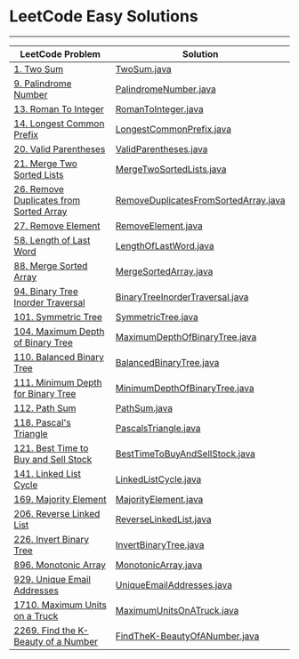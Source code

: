 # LeetCode Easy Solutions

---

| LeetCode Problem                                                                                              | Solution                                                                     |
|---------------------------------------------------------------------------------------------------------------|------------------------------------------------------------------------------|
| [1. Two Sum](https://leetcode.com/problems/two-sum/)                                                          | [TwoSum.java](TwoSum.java)                                                   |
| [9. Palindrome Number](https://leetcode.com/problems/palindrome-number/)                                      | [PalindromeNumber.java](PalindromeNumber.java)                               |
| [13. Roman To Integer](https://leetcode.com/problems/roman-to-integer/)                                       | [RomanToInteger.java](RomanToInteger.java)                                   |
| [14. Longest Common Prefix](https://leetcode.com/problems/longest-common-prefix/)                             | [LongestCommonPrefix.java](LongestCommonPrefix.java)                         |
| [20. Valid Parentheses](https://leetcode.com/problems/valid-parentheses/)                                     | [ValidParentheses.java](ValidParentheses.java)                               |
| [21. Merge Two Sorted Lists](https://leetcode.com/problems/merge-two-sorted-lists/)                           | [MergeTwoSortedLists.java](MergeTwoSortedLists.java)                         |
| [26. Remove Duplicates from Sorted Array](https://leetcode.com/problems/remove-duplicates-from-sorted-array/) | [RemoveDuplicatesFromSortedArray.java](RemoveDuplicatesFromSortedArray.java) |
| [27. Remove Element](https://leetcode.com/problems/remove-element/)                                           | [RemoveElement.java](RemoveElement.java)                                     |
| [58. Length of Last Word](https://leetcode.com/problems/length-of-last-word/)                                 | [LengthOfLastWord.java](LengthOfLastWord.java)                               |
| [88. Merge Sorted Array](https://leetcode.com/problems/merge-sorted-array/)                                   | [MergeSortedArray.java](MergeSortedArray.java)                               |
| [94. Binary Tree Inorder Traversal](https://leetcode.com/problems/binary-tree-inorder-traversal/)             | [BinaryTreeInorderTraversal.java](BinaryTreeInorderTraversal.java)           |
| [101. Symmetric Tree](https://leetcode.com/problems/symmetric-tree/)                                          | [SymmetricTree.java](SymmetricTree.java)                                     |
| [104. Maximum Depth of Binary Tree](https://leetcode.com/problems/maximum-depth-of-binary-tree/)              | [MaximumDepthOfBinaryTree.java](MaximumDepthOfBinaryTree.java)               |
| [110. Balanced Binary Tree](https://leetcode.com/problems/balanced-binary-tree/)                              | [BalancedBinaryTree.java](BalancedBinaryTree.java)                           |
| [111. Minimum Depth for Binary Tree](https://leetcode.com/problems/minimum-depth-of-binary-tree/)             | [MinimumDepthOfBinaryTree.java](MinimumDepthOfBinaryTree.java)               |
| [112. Path Sum](https://leetcode.com/problems/path-sum/)                                                      | [PathSum.java](PathSum.java)                                                 |
| [118. Pascal's Triangle](https://leetcode.com/problems/pascals-triangle/)                                     | [PascalsTriangle.java](PascalsTriangle.java)                                 |
| [121. Best Time to Buy and Sell Stock](https://leetcode.com/problems/best-time-to-buy-and-sell-stock/)        | [BestTimeToBuyAndSellStock.java](BestTimeToBuyAndSellStock.java)             |
| [141. Linked List Cycle](https://leetcode.com/problems/linked-list-cycle/)                                    | [LinkedListCycle.java](LinkedListCycle.java)                                 |
| [169. Majority Element](https://leetcode.com/problems/majority-element/)                                      | [MajorityElement.java](MajorityElement.java)                                 |
| [206. Reverse Linked List](https://leetcode.com/problems/reverse-linked-list/)                                | [ReverseLinkedList.java](ReverseLinkedList.java)                             |
| [226. Invert Binary Tree](https://leetcode.com/problems/invert-binary-tree/)                                  | [InvertBinaryTree.java](InvertBinaryTree.java)                               |
| [896. Monotonic Array](https://leetcode.com/problems/monotonic-array/)                                        | [MonotonicArray.java](MonotonicArray.java)                                   |
| [929. Unique Email Addresses](https://leetcode.com/problems/unique-email-addresses/)                          | [UniqueEmailAddresses.java](UniqueEmailAddresses.java)                       |
| [1710. Maximum Units on a Truck](https://leetcode.com/problems/maximum-units-on-a-truck/)                     | [MaximumUnitsOnATruck.java](MaximumUnitsOnATruck.java)                       |
| [2269. Find the K-Beauty of a Number](https://leetcode.com/problems/find-the-k-beauty-of-a-number/)           | [FindTheK-BeautyOfANumber.java](FindTheK-BeautyOfANumber.java)               |